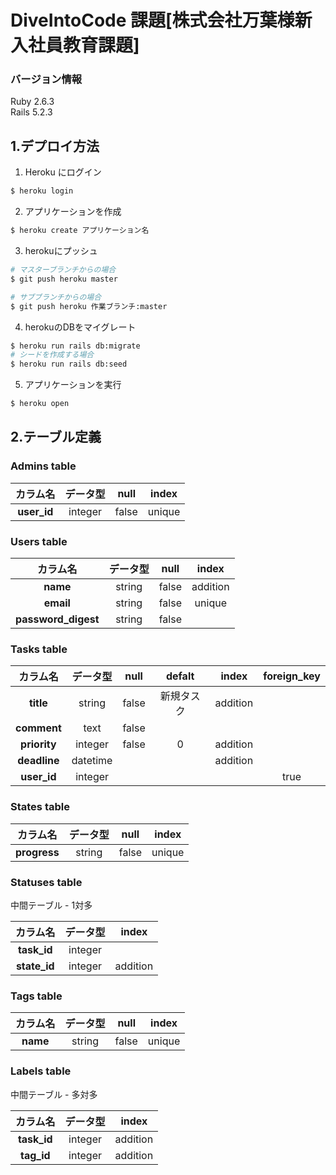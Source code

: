 # DiveIntoCode 課題[株式会社万葉様新入社員教育課題]
### バージョン情報
Ruby 2.6.3  
Rails 5.2.3
## 1.デプロイ方法
1. Heroku にログイン
```bash
$ heroku login
```
2. アプリケーションを作成
```bash
$ heroku create アプリケーション名
```
3. herokuにプッシュ
```bash
# マスターブランチからの場合
$ git push heroku master
```
```bash
# サブブランチからの場合
$ git push heroku 作業ブランチ:master
```
4. herokuのDBをマイグレート
```bash
$ heroku run rails db:migrate
# シードを作成する場合
$ heroku run rails db:seed
```
5. アプリケーションを実行
```bash
$ heroku open
```

## 2.テーブル定義

### Admins table
|カラム名|データ型|null|index|
|:--:|:--:|:--:|:--:|
|**user_id**|integer|false|unique|


### Users table
|カラム名|データ型|null|index|
|:--:|:--:|:--:|:--:|
|**name**|string|false|addition|
|**email**|string|false|unique|
|**password_digest**|string|false|

### Tasks table
|カラム名|データ型|null|defalt|index|foreign_key|
|:--:|:--:|:--:|:--:|:--:|:--:|
|**title**|string|false|新規タスク|addition|
|**comment**|text|false|||
|**priority**|integer|false|0|addition||
|**deadline**|datetime|||addition|
|**user_id**|integer||||true|

### States table
|カラム名|データ型|null|index|
|:--:|:--:|:--:|:--:|
|**progress**|string|false|unique|

### Statuses table

中間テーブル - 1対多

|カラム名|データ型|index|
|:--:|:--:|:--:|
|**task_id**|integer|
|**state_id**|integer|addition|

### Tags table
|カラム名|データ型|null|index|
|:--:|:--:|:--:|:--:|
|**name**|string|false|unique|

### Labels table

中間テーブル - 多対多

|カラム名|データ型|index|
|:--:|:--:|:--:|
|**task_id**|integer|addition|
|**tag_id**|integer|addition|
